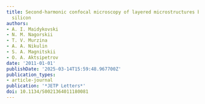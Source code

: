 ```yaml
---
title: Second-harmonic confocal microscopy of layered microstructures based on porous
  silicon
authors:
- A. I. Maidykovski
- N. M. Nagorskii
- T. V. Murzina
- A. A. Nikulin
- S. A. Magnitskii
- O. A. Aktsipetrov
date: '2011-01-01'
publishDate: '2025-03-14T15:59:48.967700Z'
publication_types:
- article-journal
publication: '*JETP Letters*'
doi: 10.1134/S0021364011180081
---
```

